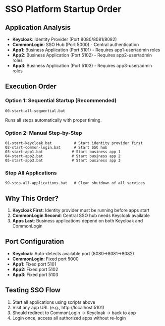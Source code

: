 # SSO Platform Startup Order

## Application Analysis
- **Keycloak**: Identity Provider (Port 8080/8081/8082)
- **CommonLogin**: SSO Hub (Port 5000) - Central authentication
- **App1**: Business Application (Port 5101) - Requires app1-user/admin roles
- **App2**: Business Application (Port 5102) - Requires app2-user/admin roles  
- **App3**: Business Application (Port 5103) - Requires app3-user/admin roles

## Execution Order

### Option 1: Sequential Startup (Recommended)
```
00-start-all-sequential.bat
```
Runs all steps automatically with proper timing.

### Option 2: Manual Step-by-Step
```
01-start-keycloak.bat          # Start identity provider first
02-start-common-login.bat      # Start SSO hub
03-start-app1.bat             # Start business app 1
04-start-app2.bat             # Start business app 2
05-start-app3.bat             # Start business app 3
```

### Stop All Applications
```
99-stop-all-applications.bat   # Clean shutdown of all services
```

## Why This Order?

1. **Keycloak First**: Identity provider must be running before apps start
2. **CommonLogin Second**: Central SSO hub needs Keycloak available
3. **Apps Last**: Business applications depend on both Keycloak and CommonLogin

## Port Configuration
- **Keycloak**: Auto-detects available port (8080→8081→8082)
- **CommonLogin**: Fixed port 5000
- **App1**: Fixed port 5101
- **App2**: Fixed port 5102
- **App3**: Fixed port 5103

## Testing SSO Flow
1. Start all applications using scripts above
2. Visit any app URL (e.g., http://localhost:5101)
3. Should redirect to CommonLogin → Keycloak → back to app
4. Login once, access all authorized apps without re-login